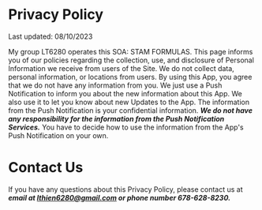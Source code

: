 # Privacy Policy

Last updated: 08/10/2023 

My group LT6280 operates this SOA: STAM FORMULAS. 
This page informs you of our policies regarding the collection, use, and disclosure of Personal Information we receive from users of the Site. 
We do not collect data, personal information, or locations from users. By using this App, you agree that we do not have any information from you. 
We just use a Push Notification to inform you about the new information about this App. We also use it to let you know about new Updates to the App. 
The information from the Push Notification is your confidential information. 
***We do not have any responsibility for the information from the Push Notification Services.*** 
You have to decide how to use the information from the App's Push Notification on your own.

# Contact Us

If you have any questions about this Privacy Policy, please contact us at ***email at lthien6280@gmail.com or phone number 678-628-8230.***
